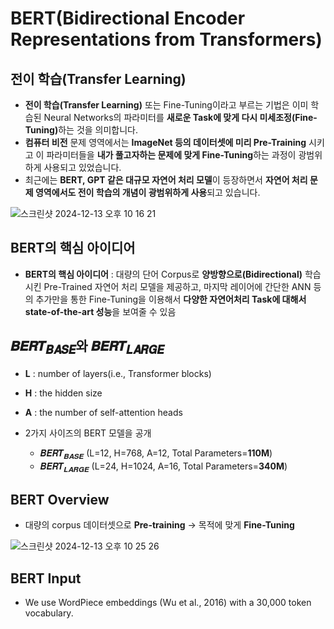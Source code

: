 # BERT(Bidirectional Encoder Representations from Transformers)

## 전이 학습(Transfer Learning)

- <b>전이 학습(Transfer Learning)</b> 또는 Fine-Tuning이라고 부르는 기법은 이미 학습된 Neural Networks의 파라미터를 <b>새로운 Task에 맞게 다시 미세조정(Fine-Tuning)</b>하는 것을 의미합니다.
- **컴퓨터 비전** 문제 영역에서는 **ImageNet 등의 데이터셋에 미리 Pre-Training** 시키고 이 파라미터들을 **내가 풀고자하는 문제에 맞게 Fine-Tuning**하는 과정이 광범위하게 사용되고 있었습니다.
- 최근에는 **BERT, GPT 같은 대규모 자연어 처리 모델**이 등장하면서 **자연어 처리 문제 영역에서도 전이 학습의 개념이 광범위하게 사용**되고 있습니다.

![스크린샷 2024-12-13 오후 10 16 21](https://github.com/user-attachments/assets/b9193574-28b2-401e-8e4a-78413f4d732d)

## BERT의 핵심 아이디어

- **BERT의 핵심 아이디어** : 대량의 단어 Corpus로 <b>양방향으로(Bidirectional)</b> 학습시킨 Pre-Trained 자연어 처리 모델을 제공하고, 마지막 레이어에 간단한 ANN 등의 추가만을 통한 Fine-Tuning을 이용해서 **다양한 자연어처리 Task에 대해서 state-of-the-art 성능**을 보여줄 수 있음

## 𝑩𝑬𝑹𝑻<sub>𝑩𝑨𝑺𝑬</sub>와 𝑩𝑬𝑹𝑻<sub>𝑳𝑨𝑹𝑮𝑬</sub>

- **L** : number of layers(i.e., Transformer blocks)
- **H** : the hidden size
- **A** : the number of self-attention heads

- 2가지 사이즈의 BERT 모델을 공개
  - 𝑩𝑬𝑹𝑻<sub>𝑩𝑨𝑺𝑬</sub> (L=12, H=768, A=12, Total Parameters=**110M**)
  - 𝑩𝑬𝑹𝑻<sub>𝑳𝑨𝑹𝑮𝑬</sub> (L=24, H=1024, A=16, Total Parameters=**340M**)

## BERT Overview

- 대량의 corpus 데이터셋으로 **Pre-training** -> 목적에 맞게 **Fine-Tuning**

![스크린샷 2024-12-13 오후 10 25 26](https://github.com/user-attachments/assets/5fea2877-8523-441c-a546-b1eadf02d171)

## BERT Input

- We use WordPiece embeddings (Wu et al., 2016) with a 30,000 token vocabulary.
